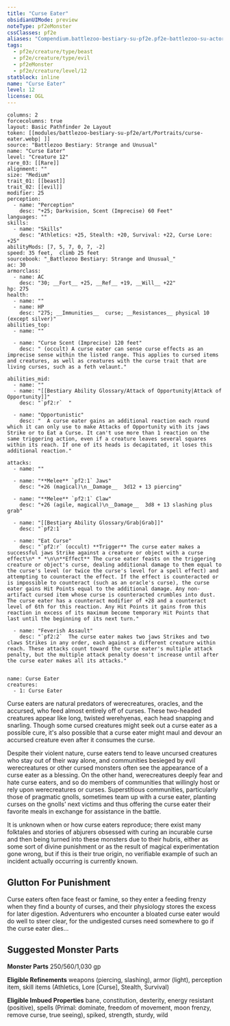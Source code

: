 ```yaml
---
title: "Curse Eater"
obsidianUIMode: preview
noteType: pf2eMonster
cssClasses: pf2e
aliases: "Compendium.battlezoo-bestiary-su-pf2e.pf2e-battlezoo-su-actors.Actor.m4otvKcSYarHO2xC" 
tags:
  - pf2e/creature/type/beast
  - pf2e/creature/type/evil
  - pf2eMonster
  - pf2e/creature/level/12
statblock: inline
name: "Curse Eater"
level: 12
license: OGL
---
```


```statblock
columns: 2
forcecolumns: true
layout: Basic Pathfinder 2e Layout
token: [[modules/battlezoo-bestiary-su-pf2e/art/Portraits/curse-eater.webp| ]]
source: "Battlezoo Bestiary: Strange and Unusual"
name: "Curse Eater"
level: "Creature 12"
rare_03: [[Rare]]
alignment: ""
size: "Medium"
trait_01: [[beast]]
trait_02: [[evil]]
modifier: 25
perception:
  - name: "Perception"
    desc: "+25; Darkvision, Scent (Imprecise) 60 Feet"
languages: ""
skills:
  - name: "Skills"
    desc: "Athletics: +25, Stealth: +20, Survival: +22, Curse Lore: +25"
abilityMods: [7, 5, 7, 0, 7, -2]
speed: 35 feet,  climb 25 feet
sourcebook: "_Battlezoo Bestiary: Strange and Unusual_"
ac: 30
armorclass:
  - name: AC
    desc: "30; __Fort__ +25, __Ref__ +19, __Will__ +22"
hp: 275
health:
  - name: ""
  - name: HP
    desc: "275; __Immunities__  curse; __Resistances__ physical 10 (except silver)"
abilities_top:
  - name: ""

  - name: "Curse Scent (Imprecise) 120 feet"
    desc: " (occult) A curse eater can sense curse effects as an imprecise sense within the listed range. This applies to cursed items and creatures, as well as creatures with the curse trait that are living curses, such as a feth velaunt."

abilities_mid:
  - name: ""
  - name: "[[Bestiary Ability Glossary/Attack of Opportunity|Attack of Opportunity]]"
    desc: "`pf2:r`  "

  - name: "Opportunistic"
    desc: "  A curse eater gains an additional reaction each round which it can only use to make Attacks of Opportunity with its jaws Strike or to Eat a Curse. It can't use more than 1 reaction on the same triggering action, even if a creature leaves several squares within its reach. If one of its heads is decapitated, it loses this additional reaction."

attacks:
  - name: ""

  - name: "**Melee** `pf2:1` Jaws"
    desc: "+26 (magical)\n__Damage__  3d12 + 13 piercing"

  - name: "**Melee** `pf2:1` Claw"
    desc: "+26 (agile, magical)\n__Damage__  3d8 + 13 slashing plus grab"

  - name: "[[Bestiary Ability Glossary/Grab|Grab]]"
    desc: "`pf2:1`  "

  - name: "Eat Curse"
    desc: "`pf2:r` (occult) **Trigger** The curse eater makes a successful jaws Strike against a creature or object with a curse effect\n* * *\n\n**Effect** The curse eater feasts on the triggering creature or object's curse, dealing additional damage to them equal to the curse's level (or twice the curse's level for a spell effect) and attempting to counteract the effect. If the effect is counteracted or is impossible to counteract (such as an oracle's curse), the curse eater gains Hit Points equal to the additional damage. Any non-artifact cursed item whose curse is counteracted crumbles into dust. The curse eater has a counteract modifier of +28 and a counteract level of 6th for this reaction. Any Hit Points it gains from this reaction in excess of its maximum become temporary Hit Points that last until the beginning of its next turn."

  - name: "Feverish Assault"
    desc: "`pf2:2`  The curse eater makes two jaws Strikes and two claws Strikes in any order, each against a different creature within reach. These attacks count toward the curse eater's multiple attack penalty, but the multiple attack penalty doesn't increase until after the curse eater makes all its attacks."
 
```

```encounter-table
name: Curse Eater
creatures:
  - 1: Curse Eater
```



Curse eaters are natural predators of werecreatures, oracles, and the accursed, who feed almost entirely off of curses. These two-headed creatures appear like long, twisted werehyenas, each head snapping and snarling. Though some cursed creatures might seek out a curse eater as a possible cure, it's also possible that a curse eater might maul and devour an accursed creature even after it consumes the curse.

Despite their violent nature, curse eaters tend to leave uncursed creatures who stay out of their way alone, and communities besieged by evil werecreatures or other cursed monsters often see the appearance of a curse eater as a blessing. On the other hand, werecreatures deeply fear and hate curse eaters, and so do members of communities that willingly host or rely upon werecreatures or curses. Superstitious communities, particularly those of pragmatic gnolls, sometimes team up with a curse eater, planting curses on the gnolls' next victims and thus offering the curse eater their favorite meals in exchange for assistance in the battle.

It is unknown when or how curse eaters reproduce; there exist many folktales and stories of abjurers obsessed with curing an incurable curse and then being turned into these monsters due to their hubris, either as some sort of divine punishment or as the result of magical experimentation gone wrong, but if this is their true origin, no verifiable example of such an incident actually occurring is currently known.

## Glutton For Punishment

Curse eaters often face feast or famine, so they enter a feeding frenzy when they find a bounty of curses, and their physiology stores the excess for later digestion. Adventurers who encounter a bloated curse eater would do well to steer clear, for the undigested curses need somewhere to go if the curse eater dies…

## Suggested Monster Parts

**Monster Parts** 250/560/1,030 gp

**Eligible Refinements** weapons (piercing, slashing), armor (light), perception item, skill items (Athletics, Lore \[Curse\], Stealth, Survival)

**Eligible Imbued Properties** bane, constitution, dexterity, energy resistant (positive), spells (Primal: dominate, freedom of movement, moon frenzy, remove curse, true seeing), spiked, strength, sturdy, wild

